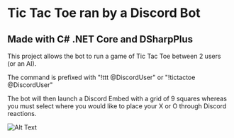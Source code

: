 # Tic Tac Toe ran by a Discord Bot
## Made with C# .NET Core and DSharpPlus
This project allows the bot to run a game of Tic Tac Toe between 2 users (or an AI).

The command is prefixed with "!ttt @DiscordUser" or "!tictactoe @DiscordUser"

The bot will then launch a Discord Embed with a grid of 9 squares whereas you must select where you would like to place your X or O through Discord reactions.


![Alt Text](https://i.gyazo.com/50640868d0cf16889ed0c2853c2bbbcd.gif)

